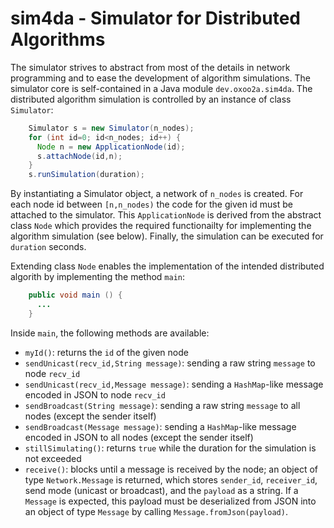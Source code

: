 # sim4da - Simulator for Distributed Algorithms

The simulator strives to abstract from most of the details in network programming and to ease the development of algorithm simulations. The simulator core is self-contained in a Java module `dev.oxoo2a.sim4da`. The distributed algorithm simulation is controlled by an instance of class `Simulator`:

```Java
    Simulator s = new Simulator(n_nodes);
    for (int id=0; id<n_nodes; id++) {
      Node n = new ApplicationNode(id);
      s.attachNode(id,n);
    }
    s.runSimulation(duration);
```

By instantiating a Simulator object, a network of `n_nodes` is created. For each node id between `[n,n_nodes)` the code for the given id must be attached to the simulator. This `ApplicationNode` is derived from the abstract class `Node` which provides the required functionailty for implementing the algorithm simulation (see below). Finally, the simulation can be executed for `duration` seconds.

Extending class `Node` enables the implementation of the intended distributed algorith by implementing the method `main`:

```Java
    public void main () {
      ...
    }
```

Inside `main`, the following methods are available:

- `myId()`: returns the `id` of the given node
- `sendUnicast(recv_id,String message)`: sending a raw string `message` to node `recv_id`
- `sendUnicast(recv_id,Message message)`: sending a `HashMap`-like message encoded in JSON to node `recv_id`
- `sendBroadcast(String message)`: sending a raw string `message` to all nodes (except the sender itself)
- `sendBroadcast(Message message)`: sending a `HashMap`-like message encoded in JSON to all nodes (except the sender itself)
- `stillSimulating()`: returns `true` while the duration for the simulation is not exceeded
- `receive()`: blocks until a message is received by the node; an object of type `Network.Message` is returned, which stores `sender_id`, `receiver_id`, send mode (unicast or broadcast), and the `payload` as a string. If a `Message` is expected, this payload must be deserialized from JSON into an object of type `Message` by calling `Message.fromJson(payload)`.
